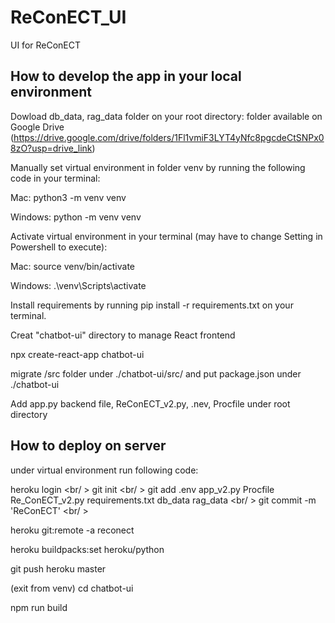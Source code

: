 # ReConECT_UI
UI for ReConECT

## How to develop the app in your local environment

Dowload db_data, rag_data folder on your root directory: folder available on Google Drive (https://drive.google.com/drive/folders/1Fl1vmiF3LYT4yNfc8pgcdeCtSNPx08zO?usp=drive_link)

Manually set virtual environment in folder venv by running the following code in your terminal:

Mac: python3 -m venv venv

Windows: python -m venv venv

Activate virtual environment in your terminal (may have to change Setting in Powershell to execute):

Mac: source venv/bin/activate

Windows: .\venv\Scripts\activate

Install requirements by running pip install -r requirements.txt on your terminal.


Creat "chatbot-ui" directory to manage React frontend

npx create-react-app chatbot-ui


migrate /src folder under ./chatbot-ui/src/ and put package.json under ./chatbot-ui

Add app.py backend file, ReConECT_v2.py, .nev, Procfile under root directory

## How to deploy on server

under virtual environment run following code:


heroku login <br/ >
git init <br/ >
git add .env app_v2.py Procfile Re_ConECT_v2.py requirements.txt db_data rag_data <br/ >
git commit -m 'ReConECT' <br/ >

heroku git:remote -a reconect

heroku buildpacks:set heroku/python

git push heroku master

(exit from venv) cd chatbot-ui

npm run build


